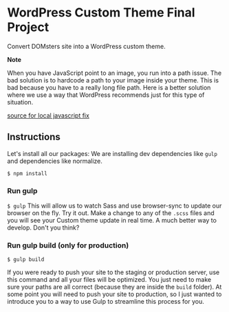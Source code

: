 # WordPress Custom Theme Final Project

Convert DOMsters site into a WordPress custom theme.

**Note**

When you have JavaScript point to an image, you run into a path issue. The bad solution is to hardcode a path to your image inside your theme. This is bad because you have to a really long file path. Here is a better solution where we use a way that WordPress recommends just for this type of situation.

[source for local javascript fix](http://stackoverflow.com/questions/5221630/wordpress-path-url-in-js-script-file)

## Instructions
Let's install all our packages:
We are installing dev dependencies like `gulp` and dependencies like normalize.

`$ npm install`

### Run gulp

`$ gulp`
This will allow us to watch Sass and use browser-sync to update our browser on the fly. Try it out. Make a change to any of the `.scss` files and you will see your Custom theme update in real time. A much better way to develop. Don't you think?

### Run gulp build (only for production)

`$ gulp build`

If you were ready to push your site to the staging or production server, use this command and all your files will be optimized. You just need to make sure your paths are all correct (because they are inside the `build` folder). At some point you will need to push your site to production, so I just wanted to introduce you to a way to use Gulp to streamline this process for you.



